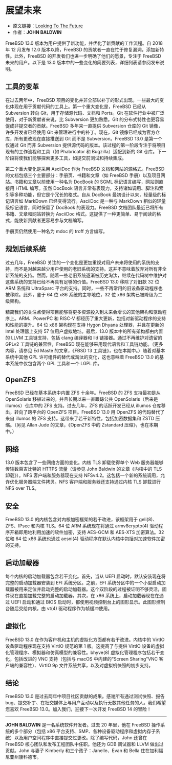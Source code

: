 # 展望未来

- 原文链接：[Looking To The Future]()
- 作者：**JOHN BALDWIN**

FreeBSD 13.0 版本为用户提供了新功能，并优化了新贡献的工作流程。自 2018 年 12 月发布 12.0 版本以降，FreeBSD 的贡献者一直在忙于修复漏洞，添加新特性。此外，FreeBSD 的开发者们也进一步明确了他们的愿景，专注于 FreeBSD 未来的用户。以下是 13.0 版本中的一些变化的简要列表，详细列表请参阅发布说明。

## 工具的变革

在过去两年中，FreeBSD 项目的变化并非全部以补丁的形式出现。一些最大的变化体现在用于贡献代码的工具上。第一个重大变化是，FreeBSD 已经从 Subversion 转向 Git，用于存储源代码、文档和 Ports。Git 在软件行业中被广泛使用，对于新贡献者来说，比 Subversion 更加熟悉。Git 的分布式特性也更容易促成非提交者的贡献。FreeBSD 多年来一直提供 Subversion 仓库的 Git 镜像，许多开发者已经使用 Git 来管理进行中的补丁。现在，Git 镜像已经成为官方仓库，所有更改现在直接推送到 Git 而不是 Subversion。FreeBSD 13.0 是第一个仅通过 Git 而非 Subversion 提供源代码的版本。该过程的第一阶段专注于将项目现有的工作流程和工具（如 Phabricator 和 Bugzilla）适配到新的 Git 仓库。下一阶段将使我们能够探索更多工具，如提交前测试和持续集成。

第二个重大变化是采用 AsciiDoc 作为 FreeBSD 文档和网站的源格式。FreeBSD 的文档包括三个主要部分：手册页、书籍和文章（如 FreeBSD 手册）以及项目网站。书籍和文章以前使用一种名为 DocBook 的 SGML 标记语言编写，网站则直接用 HTML 编写。虽然 DocBook 语言非常有表现力，支持诸如调用、脚注和索引等多种功能，但它是个冗长的格式。自从 DocBook 最初设计以来，轻量级的标记语言如 MarkDown 已经变得流行。AsciiDoc 是一种与 MarkDown 相似的轻量级标记语言，同时保留了 DocBook 的表现力。FreeBSD 文档团队最近已将所有书籍、文章和网站转换为 AsciiDoc 格式。这提供了一种更简单、易于阅读的格式，能使新贡献者更容易参与文档编写。

手册页仍然使用一种名为 mdoc 的 troff 方言编写。

## 规划后续系统

过去几年，FreeBSD 关注的一个变化是更加重视对用户未来将使用的系统的支持，而不是对越来越少用户使用的老旧系统的支持。这并不意味着放弃对所有非全新系统的支持。然而，随着一些老旧系统逐渐被历史淘汰，继续在代码树中维护对这些系统的支持已经不再具有足够的价值。FreeBSD 13.0 移除了对旧款 32 位 ARM 系统和 UltraSparc 平台的支持。同时，一些不再常用的旧设备驱动程序也被移除。此外，鉴于 64 位 x86 系统的主导地位，32 位 x86 架构已被降级为二级架构。

精简我们的关注点使得项目能够将更多资源投入到未来会增长的其他架构和驱动程序上。ARM、PowerPC 和 RISC-V 都经历了重大更新，包括对新驱动程序的支持和性能的提升。64 位 x86 架构现在支持 Hygon Dhyana 处理器，并且在更新的 Intel 处理器上支持 57 位用户虚拟地址。最后，13.0 版本中的所有架构都由内置的 LLVM 工具链支持，包括 clang 编译器和 lld 链接器。通过不再维护对遗留的 GPLv2 工具链的兼容性，FreeBSD 现在能够采用现代语言和工具链功能。（更多内容，请参见 Ed Maste 的文章，《FBSD 13 工具链》，也在本期中。）随着对基本系统中其他 GPL 许可组件的替代或淘汰的变化，这也意味着 FreeBSD 13.0 的基本系统中仅包含两个 GPL 工具和一个 LGPL 库。

## OpenZFS

FreeBSD 已经在基本系统中内置 ZFS 十余年。FreeBSD 的 ZFS 支持最初是从 OpenSolaris 移植过来的，并且长期以来一直跟踪公共 OpenSolaris（后来是 illumos）仓库中的 ZFS 支持。过去几年，ZFS 的活跃开发已经从 illumos 仓库移出，转向了跨平台的 OpenZFS 项目。FreeBSD 13.0 用 OpenZFS 的代码替代了来自 illumos 的 ZFS 支持。这带来了若干新特性，包括加密数据集和 ZSTD 压缩。（另见 Allan Jude 的文章，《OpenZFS 中的 Zstandard 压缩》，也在本期中。）

## 网络

13.0 版本包含了一些网络方面的变化。内核 TLS 卸载使得单个 Web 服务器能够传输数百吉比特的 HTTPS 流量（请参见 John Baldwin 的文章《内核中的 TLS 卸载》）。NFS 客户端和服务器现在支持 NFSv4.2。这包括一个新的系统调用，允许优化服务器端文件拷贝。NFS 客户端和服务器还支持通过内核 TLS 卸载进行 NFS over TLS。

## 安全

FreeBSD 13.0 的内核包含对内核加密框架的若干改进，该框架用于 geli(8)、ZFS、IPsec 和内核 TLS。64 位 ARM 系统现在将通过 armv8crypto(4) 驱动程序开箱即用地利用加速的软件加密，支持 AES-GCM 和 AES-XTS 加密算法。32 位和 64 位 x86 系统也通过 aesni(4) 驱动程序在默认内核中包括对加速软件加密的支持。

## 启动加载器

每个内核的启动加载器包含若干变化。首先，当从 UEFI 启动时，默认安装现在将完整的启动加载器安装到 EFI 系统分区。之前，EFI 系统分区中的一个小型启动加载器被用来定位并启动完整的启动加载器。这个双阶段的过程被证明不够灵活，固件现在直接加载完整的启动加载器。其次，在 x86 系统上，启动加载器现在在通过 UEFI 启动和通过 BIOS 启动时，都使用视频控制台上的图形显示。此图形控制台随后交给内核，由 vt(4) 驱动程序作为帧缓冲使用。

## 虚拟化

FreeBSD 13.0 在作为客户机和主机的虚拟化方面都有若干改进。内核中的 VirtIO 设备驱动程序现在支持 VirtIO 规范的第 1 版。这提高了与提供 VirtIO 设备的虚拟化管理程序、模拟器和仿真模型的兼容性。bhyve(8) 虚拟化管理程序包括若干变化，包括改进的 VNC 支持（包括与 macOS 中内建的“Screen Sharing”VNC 客户端的兼容性）、VirtIO 9p 文件系统共享，以及对虚拟机快照的初步支持。

## 结论

FreeBSD 13.0 是过去两年中项目社区贡献的成果。感谢所有通过测试快照、报告 bug、提交补丁、在社交媒体上与用户互动以及执行无数其他任务的人。我们希望您喜欢 FreeBSD 13.0。加入我们，迎接下一次开发 FreeBSD 14 的冒险！

---

**JOHN BALDWIN** 是一名系统软件开发者。过去 20 年里，他在 FreeBSD 操作系统的多个部分（包括 x86 平台支持、SMP、各种设备驱动程序和虚拟内存子系统）以及用户空间程序中直接提交过更改。除了编写代码，John 还曾在 FreeBSD 核心团队和发布工程团队中任职。他还为 GDB 调试器和 LLVM 做出过贡献。John 与妻子 Kimberly 和三个孩子：Janelle、Evan 和 Bella 住在加利福尼亚州康科德市。
